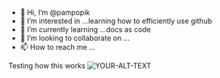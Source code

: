 - 👋 Hi, I’m @pampopik
- 👀 I’m interested in ...learning how to efficiently use github
- 🌱 I’m currently learning ...docs as code
- 💞️ I’m looking to collaborate on ...
- 📫 How to reach me ...

<!---
pampopik/pampopik is a ✨ special ✨ repository because its `README.md` (this file) appears on your GitHub profile.
You can click the Preview link to take a look at your changes.
--->
Testing how this works
<picture>
 <source media="(prefers-color-scheme: dark)" srcset="YOUR-DARKMODE-IMAGE">
 <source media="(prefers-color-scheme: light)" srcset="YOUR-LIGHTMODE-IMAGE">
 <img alt="YOUR-ALT-TEXT" src="YOUR-DEFAULT-IMAGE">
</picture>

